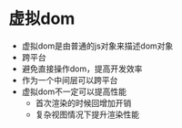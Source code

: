 # 虚拟dom
- 虚拟dom是由普通的js对象来描述dom对象
- 跨平台
- 避免直接操作dom，提高开发效率
- 作为一个中间层可以跨平台
- 虚拟dom不一定可以提高性能
  - 首次渲染的时候回增加开销
  - 复杂视图情况下提升渲染性能